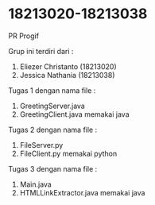 # 18213020-18213038
PR Progif

Grup ini terdiri dari :
1. Eliezer Christanto (18213020)
2. Jessica Nathania (18213038)

Tugas 1 dengan nama file :
1. GreetingServer.java
2. GreetingClient.java
memakai java

Tugas 2 dengan nama file :
1. FileServer.py
2. FileClient.py
memakai python

Tugas 3 dengan nama file :
1. Main.java
2. HTMLLinkExtractor.java
memakai java

